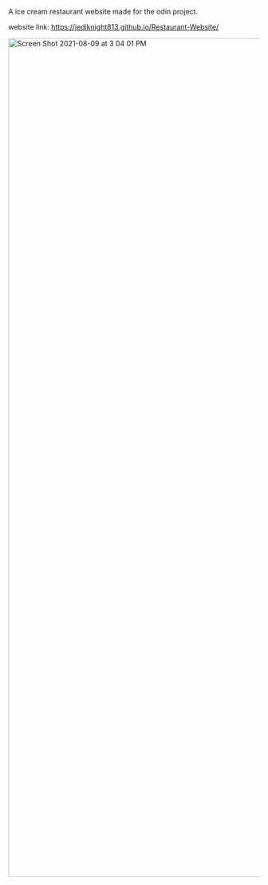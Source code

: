 A ice cream restaurant website made for the odin project.

website link: https://jediknight813.github.io/Restaurant-Website/

<img width="1680" alt="Screen Shot 2021-08-09 at 3 04 01 PM" src="https://user-images.githubusercontent.com/17935336/128768077-eaaaf3be-0acc-4e36-b388-dbc3f9ab89ee.png">
